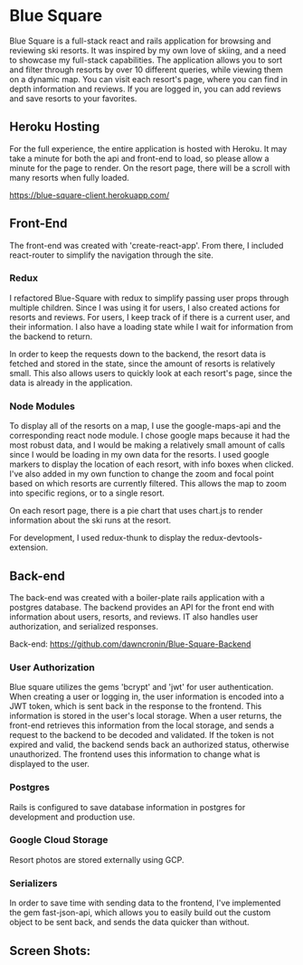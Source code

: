 # Blue Square

Blue Square is a full-stack react and rails application for browsing and reviewing ski resorts. It was inspired by my own love of skiing, and a need to showcase my full-stack capabilities. The application allows you to sort and filter through resorts by over 10 different queries, while viewing them on a dynamic map. You can visit each resort's page, where you can find in depth information and reviews. If you are logged in, you can add reviews and save resorts to your favorites.

## Heroku Hosting

For the full experience, the entire application is hosted with Heroku. It may take a minute for both the api and front-end to load, so please allow a minute for the page to render. On the resort page, there will be a scroll with many resorts when fully loaded.

https://blue-square-client.herokuapp.com/


## Front-End

The front-end was created with 'create-react-app'. From there, I included react-router to simplify the navigation through the site. 

### Redux

I refactored Blue-Square with redux to simplify passing user props through multiple children. Since I was using it for users, I also created actions for resorts and reviews. For users, I keep track of if there is a current user, and their information. I also have a loading state while I wait for information from the backend to return. 

In order to keep the requests down to the backend, the resort data is fetched and stored in the state, since the amount of resorts is relatively small. This also allows users to quickly look at each resort's page, since the data is already in the application.
 
### Node Modules

To display all of the resorts on a map, I use the google-maps-api and the corresponding react node module. I chose google maps because it had the most robust data, and I would be making a relatively small amount of calls since I would be loading in my own data for the resorts. I used google markers to display the location of each resort, with info boxes when clicked. I've also added in my own function to change the zoom and focal point based on which resorts are currently filtered. This allows the map to zoom into specific regions, or to a single resort. 

On each resort page, there is a pie chart that uses chart.js to render information about the ski runs at the resort. 

For development, I used redux-thunk to display the redux-devtools-extension.

## Back-end
 
The back-end was created with a boiler-plate rails application with a postgres database. The backend provides an API for the front end with information about users, resorts, and reviews. IT also handles user authorization, and serialized responses.
 
Back-end: https://github.com/dawncronin/Blue-Square-Backend
 
### User Authorization
 
Blue square utilizes the gems 'bcrypt' and 'jwt' for user authentication. When creating a user or logging in, the user information is encoded into a JWT token, which is sent back in the response to the frontend. This information is stored in the user's local storage. When a user returns, the front-end retrieves this information from the local storage, and sends a request to the backend to be decoded and validated. If the token is not expired and valid, the backend sends back an authorized status, otherwise unauthorized. The frontend uses this information to change what is displayed to the user.
 
### Postgres
 
Rails is configured to save database information in postgres for development and production use. 
 
### Google Cloud Storage
 
Resort photos are stored externally using GCP.
 
### Serializers
 
In order to save time with sending data to the frontend, I've implemented the gem fast-json-api, which allows you to easily build out the custom object to be sent back, and sends the data quicker than without.
 
## Screen Shots:

